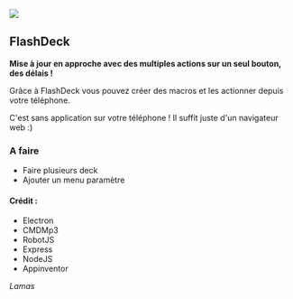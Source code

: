  

![](https://lamas.ga/download/flashdeck/logo.png) 
## FlashDeck

**Mise à jour en approche avec des multiples actions sur un seul bouton, des délais !**


Grâce à FlashDeck vous pouvez créer des macros et les actionner depuis votre téléphone.

C'est sans application sur votre téléphone ! Il suffit juste d'un navigateur web :)



### A faire
 - Faire plusieurs deck
 - Ajouter un menu paramètre 
 

#### Crédit :

- Electron
- CMDMp3
- RobotJS
- Express
- NodeJS
- Appinventor



*Lamas*
